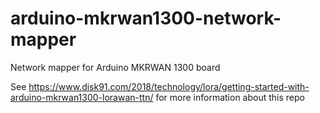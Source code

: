# arduino-mkrwan1300-network-mapper
Network mapper for Arduino MKRWAN 1300 board

See https://www.disk91.com/2018/technology/lora/getting-started-with-arduino-mkrwan1300-lorawan-ttn/ for more information about this repo
